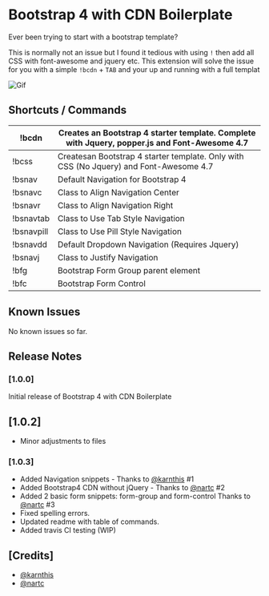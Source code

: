 # Bootstrap 4 with CDN Boilerplate

Ever been trying to start with a bootstrap template? 

This is normally not an issue but I found it tedious with using `!` then add all CSS  with font-awesome and jquery etc.
This extension will solve the issue for you with a simple `!bcdn` + `TAB` and your up and running with a full templat

![Gif](https://i.imgur.com/EMaQmDC.gif)


## Shortcuts / Commands

| !bcdn      	| Creates an Bootstrap 4 starter template. Complete with Jquery, popper.js and Font-Awesome 4.7 	|
|------------	|-----------------------------------------------------------------------------------------------	|
| !bcss      	| Createsan Bootstrap 4 starter template. Only with CSS (No Jquery) and Font-Awesome 4.7        	|
| !bsnav     	| Default Navigation for Bootstrap 4                                                            	|
| !bsnavc    	| Class to Align Navigation Center                                                              	|
| !bsnavr    	| Class to Align Navigation Right                                                               	|
| !bsnavtab  	| Class to Use Tab Style Navigation                                                             	|
| !bsnavpill 	| Class to Use Pill Style Navigation                                                            	|
| !bsnavdd   	| Default Dropdown Navigation (Requires Jquery)                                                 	|
| !bsnavj    	| Class to Justify Navigation                                                                   	|
| !bfg    	| Bootstrap Form Group parent element                                                                 	|
| !bfc    	| Bootstrap Form Control                                                             	|
## Known Issues

No known issues so far.

## Release Notes

### [1.0.0]

Initial release of Bootstrap 4 with CDN Boilerplate

## [1.0.2]
- Minor adjustments to files

### [1.0.3]

- Added Navigation snippets  - Thanks to [@karnthis](https://github.com/karnthis) #1
- Added Bootstrap4 CDN without jQuery -  Thanks to [@nartc](https://github.com/nartc) #2
- Added 2 basic form snippets: form-group and form-control Thanks to [@nartc](https://github.com/nartc) #3
- Fixed spelling errors.
- Updated readme with table of commands.
- Added travis CI testing (WIP)

## [Credits]

- [@karnthis](https://github.com/karnthis)
- [@nartc](https://github.com/nartc)

